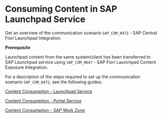 <!-- loiob1f90b0e49674cb284e94126a3b210c6 -->

# Consuming Content in SAP Launchpad Service

Get an overview of the communication scenario `SAP_COM_0472` - SAP Central Fiori Launchpad Integration.

**Prerequisite**

Launchpad content from the same system/client has been transferred to SAP Launchpad service using `SAP_COM_0647` - SAP Fiori Launchpad Content Exposure Integration.

For a description of the steps required to set up the communication scenario `SAP_COM_0472`, see the following guides:

[Content Consumption - Launchpad Service](https://help.sap.com/viewer/8c8e1958338140699bd4811b37b82ece/Cloud/en-US/d92cf2f5dfea4959beddc28b005da441.html)

[Content Consumption - Portal Service](https://help.sap.com/viewer/ad4b9f0b14b0458cad9bd27bf435637d/Cloud/en-US/d92cf2f5dfea4959beddc28b005da441.html)

[Content Consumption - SAP Work Zone](https://help.sap.com/viewer/b03c84105ff74f809631e494bd612e83/Cloud/en-US/8bf719ed5011400aa92ec76ee0366323.html)

